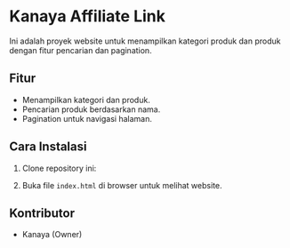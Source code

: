 # Kanaya Affiliate Link

Ini adalah proyek website untuk menampilkan kategori produk dan produk dengan fitur pencarian dan pagination.

## Fitur
- Menampilkan kategori dan produk.
- Pencarian produk berdasarkan nama.
- Pagination untuk navigasi halaman.

## Cara Instalasi
1. Clone repository ini:

2. Buka file `index.html` di browser untuk melihat website.

## Kontributor
- Kanaya (Owner)
